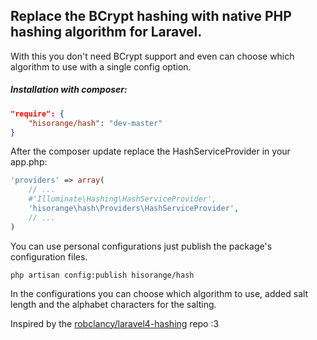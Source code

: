 ## Replace the BCrypt hashing with native PHP hashing algorithm for Laravel.

With this you don't need BCrypt support and even can choose which algorithm to use with a single config option.

##### Installation with composer:

```json
"require": {
	"hisorange/hash": "dev-master"
}
```

After the composer update replace the HashServiceProvider in your app.php:

```php
'providers'	=> array(
	// ...
	#'Illuminate\Hashing\HashServiceProvider',
	'hisorange\hash\Providers\HashServiceProvider',
	// ...
)
```

You can use personal configurations just publish the package's configuration files.

```
php artisan config:publish hisorange/hash
```

In the configurations you can choose which algorithm to use, added salt length and the alphabet characters for the salting.

Inspired by the [robclancy/laravel4-hashing](https://github.com/robclancy/laravel4-hashing) repo :3
